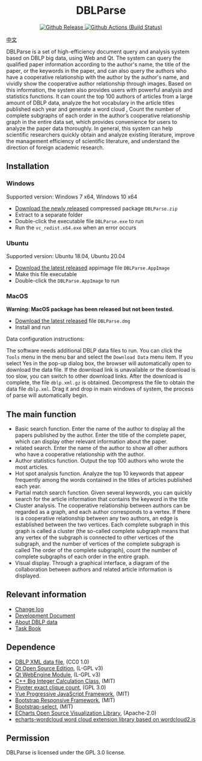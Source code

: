 <h1 align="center">DBLParse</h1>
<p align="center">
  <a href="https://github.com/tootal/DBLParse/releases">
    <img alt="Github Release" src="https://img.shields.io/github/release/tootal/DBLParse.svg" target="_blank" />
  </a>
  <a href="https://github.com/tootal/DBLParse/actions?query=workflow%3ABuild">
    <img alt="Github Actions (Build Status)" src="https://github.com/tootal/DBLParse/workflows/Build/badge.svg" target="_blank" />
  </a>
</p>

[中文](src/docs/README_zh_CN.md)

DBLParse is a set of high-efficiency document query and analysis system based on DBLP big data, using Web and Qt. The system can query the qualified paper information according to the author's name, the title of the paper, or the keywords in the paper, and can also query the authors who have a cooperative relationship with the author by the author's name, and vividly show the cooperative author relationship through images. Based on this information, the system also provides users with powerful analysis and statistics functions. It can count the top 100 authors of articles from a large amount of DBLP data, analyze the hot vocabulary in the article titles published each year and generate a word cloud , Count the number of complete subgraphs of each order in the author’s cooperative relationship graph in the entire data set, which provides convenience for users to analyze the paper data thoroughly. In general, this system can help scientific researchers quickly obtain and analyze existing literature, improve the management efficiency of scientific literature, and understand the direction of foreign academic research.

## Installation
### Windows
Supported version: Windows 7 x64, Windows 10 x64

* [Download the newly released](https://github.com/tootal/DBLParse/releases) compressed package `DBLParse.zip`
* Extract to a separate folder
* Double-click the executable file `DBLParse.exe` to run
* Run the `vc_redist.x64.exe` when an error occurs

### Ubuntu
Supported version: Ubuntu 18.04, Ubuntu 20.04

* [Download the latest released](https://github.com/tootal/DBLParse/releases) appimage file `DBLParse.AppImage`
* Make this file executable
* Double-click the `DBLParse.AppImage` to run

### MacOS
**Warning: MacOS package has been released but not been tested.**

* [Download the latest released](https://github.com/tootal/DBLParse/releases) file `DBLParse.dmg`
* Install and run

Data configuration instructions:

The software needs additional DBLP data files to run. You can click the `Tools` menu in the menu bar and select the `Download Data` menu item.
If you select Yes in the pop-up dialog box, the browser will automatically open to download the data file. If the download link is unavailable or the download is too slow, you can switch to other download links.
After the download is complete, the file `dblp.xml.gz` is obtained. Decompress the file to obtain the data file `dblp.xml`.
Drag it and drop in main windows of system, the process of parse will automatically begin.

## The main function

* Basic search function. Enter the name of the author to display all the papers published by the author. Enter the title of the complete paper, which can display other relevant information about the paper.
* related search. Enter the name of the author to show all other authors who have a cooperative relationship with the author.
* Author statistics function. Output the top 100 authors who wrote the most articles.
* Hot spot analysis function. Analyze the top 10 keywords that appear frequently among the words contained in the titles of articles published each year.
* Partial match search function. Given several keywords, you can quickly search for the article information that contains the keyword in the title
* Cluster analysis. The cooperative relationship between authors can be regarded as a graph, and each author corresponds to a vertex. If there is a cooperative relationship between any two authors, an edge is established between the two vertices. Each complete subgraph in this graph is called a cluster (the so-called complete subgraph means that any vertex of the subgraph is connected to other vertices of the subgraph, and the number of vertices of the complete subgraph is called The order of the complete subgraph), count the number of complete subgraphs of each order in the entire graph.
* Visual display. Through a graphical interface, a diagram of the collaboration between authors and related article information is displayed.

## Relevant information

* [Change log](src/docs/changelog.md)
* [Development Document](docs/CONTRIBUTING.md)
* [About DBLP data](docs/DBLPXML.md)
* [Task Book](docs/TASKBOOK.md)

## Dependence

* [DBLP XML data file](https://dblp.org/xml/), (CC0 1.0)
* [Qt Open Source Edition](https://doc.qt.io/qt-5/licensing.html), (L-GPL v3)
* [Qt WebEngine Module](https://doc.qt.io/qt-5/qtwebengine-licensing.html), (L-GPL v3)
* [C++ Big Integer Calculation Class](https://github.com/Limeoats/BigNumber), (MIT)
* [Pivoter exact clique count](https://bitbucket.org/sjain12/pivoter/src/master/), (GPL 3.0)
* [Vue Progressive JavaScript Framework](https://cn.vuejs.org/index.html), (MIT)
* [Bootstrap Responsive Framework](https://getbootstrap.com/), (MIT)
* [Bootstrap-select](https://github.com/snapappointments/bootstrap-select), (MIT)
* [ECharts Open Source Visualization Library](https://echarts.apache.org/zh/index.html), (Apache-2.0)
* [echarts-wordcloud word cloud extension library based on wordcloud2.js](https://github.com/ecomfe/echarts-wordcloud)

## Permission
DBLParse is licensed under the GPL 3.0 license.